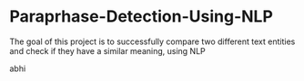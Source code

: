 # Paraprhase-Detection-Using-NLP
The goal of this project is to successfully compare two different text entities and check if they have a similar meaning, using NLP

abhi